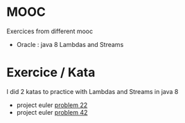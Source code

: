 # MOOC
Exercices from different mooc
* Oracle : java 8 Lambdas and Streams

# Exercice / Kata

I did 2 katas to practice with Lambdas and Streams in java 8
* project euler [problem 22](https://projecteuler.net/problem=22)
* project euler [problem 42](https://projecteuler.net/problem=42)

